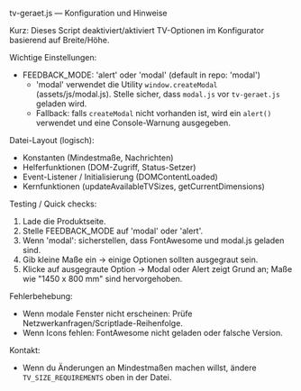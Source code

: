 tv-geraet.js — Konfiguration und Hinweise

Kurz:
Dieses Script deaktiviert/aktiviert TV-Optionen im Konfigurator basierend auf Breite/Höhe.

Wichtige Einstellungen:
- FEEDBACK_MODE: 'alert' oder 'modal' (default in repo: 'modal')
  - 'modal' verwendet die Utility `window.createModal` (assets/js/modal.js). Stelle sicher, dass `modal.js` vor `tv-geraet.js` geladen wird.
  - Fallback: falls `createModal` nicht vorhanden ist, wird ein `alert()` verwendet und eine Console-Warnung ausgegeben.

Datei-Layout (logisch):
- Konstanten (Mindestmaße, Nachrichten)
- Helferfunktionen (DOM-Zugriff, Status-Setzer)
- Event-Listener / Initialisierung (DOMContentLoaded)
- Kernfunktionen (updateAvailableTVSizes, getCurrentDimensions)

Testing / Quick checks:
1. Lade die Produktseite.
2. Stelle FEEDBACK_MODE auf 'modal' oder 'alert'.
3. Wenn 'modal': sicherstellen, dass FontAwesome und modal.js geladen sind.
4. Gib kleine Maße ein -> einige Optionen sollten ausgegraut sein.
5. Klicke auf ausgegraute Option -> Modal oder Alert zeigt Grund an; Maße wie "1450 x 800 mm" sind hervorgehoben.

Fehlerbehebung:
- Wenn modale Fenster nicht erscheinen: Prüfe Netzwerkanfragen/Scriptlade-Reihenfolge.
- Wenn Icons fehlen: FontAwesome nicht geladen oder falsche Version.

Kontakt:
- Wenn du Änderungen an Mindestmaßen machen willst, ändere `TV_SIZE_REQUIREMENTS` oben in der Datei.
